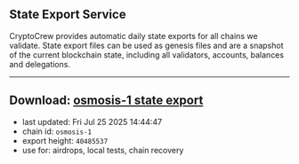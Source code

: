 ## State Export Service
CryptoCrew provides automatic daily state exports for all chains we validate. State export files can be used as genesis files and are a snapshot of the current blockchain state, including all validators, accounts, balances and delegations.

---
**Download: [osmosis-1 state export](https://dl-eu2.ccvalidators.com/SERVICE/osmosis/osmosis-1_export_40485537.json)**
---

- last updated: Fri Jul 25 2025 14:44:47
- chain id: `osmosis-1`
- export height: `40485537`
- use for: airdrops, local tests, chain recovery
